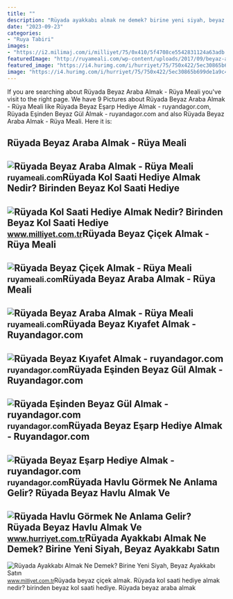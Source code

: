 ```yaml
---
title: ""
description: "Rüyada ayakkabı almak ne demek? birine yeni siyah, beyaz ayakkabı satın"
date: "2023-09-23"
categories:
- "Ruya Tabiri"
images:
- "https://i2.milimaj.com/i/milliyet/75/0x410/5f4708ce5542831124a63adb.jpg"
featuredImage: "http://ruyameali.com/wp-content/uploads/2017/09/beyaz-araba-almak.jpg"
featured_image: "https://i4.hurimg.com/i/hurriyet/75/750x422/5ec30865b699de1a9c47e031.jpg"
image: "https://i4.hurimg.com/i/hurriyet/75/750x422/5ec30865b699de1a9c47e031.jpg"
---
```


If you are searching about Rüyada Beyaz Araba Almak - Rüya Meali you've visit to the right page. We have 9 Pictures about Rüyada Beyaz Araba Almak - Rüya Meali like Rüyada Beyaz Eşarp Hediye Almak - ruyandagor.com, Rüyada Eşinden Beyaz Gül Almak - ruyandagor.com and also Rüyada Beyaz Araba Almak - Rüya Meali. Here it is:

Rüyada Beyaz Araba Almak - Rüya Meali
-------------------------------------

 ![Rüyada Beyaz Araba Almak - Rüya Meali](http://ruyameali.com/wp-content/uploads/2017/09/kirmizi-beyaz-araba-almak-1024x553.jpg) <small>ruyameali.com</small>Rüyada Kol Saati Hediye Almak Nedir? Birinden Beyaz Kol Saati Hediye
--------------------------------------------------------------------

 ![Rüyada Kol Saati Hediye Almak Nedir? Birinden Beyaz Kol Saati Hediye](https://i2.milimaj.com/i/milliyet/75/0x410/6077a52b5542810a80943869.jpg) <small>www.milliyet.com.tr</small>Rüyada Beyaz Çiçek Almak - Rüya Meali
-------------------------------------

 ![Rüyada Beyaz Çiçek Almak - Rüya Meali](http://ruyameali.com/wp-content/uploads/2040/02/1-8.jpg) <small>ruyameali.com</small>Rüyada Beyaz Araba Almak - Rüya Meali
-------------------------------------

 ![Rüyada Beyaz Araba Almak - Rüya Meali](http://ruyameali.com/wp-content/uploads/2017/09/beyaz-araba-almak.jpg) <small>ruyameali.com</small>Rüyada Beyaz Kıyafet Almak - Ruyandagor.com
-------------------------------------------

 ![Rüyada Beyaz Kıyafet Almak - ruyandagor.com](https://images.ruyandagor.com/2017/06/beyaz-kiyafet-almak-1805.jpg) <small>ruyandagor.com</small>Rüyada Eşinden Beyaz Gül Almak - Ruyandagor.com
-----------------------------------------------

 ![Rüyada Eşinden Beyaz Gül Almak - ruyandagor.com](https://images.ruyandagor.com/2017/05/esinden-beyaz-gul-almak-0030.jpg) <small>ruyandagor.com</small>Rüyada Beyaz Eşarp Hediye Almak - Ruyandagor.com
------------------------------------------------

 ![Rüyada Beyaz Eşarp Hediye Almak - ruyandagor.com](https://images.ruyandagor.com/2017/06/beyaz-esarp-hediye-almak-1134.jpg) <small>ruyandagor.com</small>Rüyada Havlu Görmek Ne Anlama Gelir? Rüyada Beyaz Havlu Almak Ve
----------------------------------------------------------------

 ![Rüyada Havlu Görmek Ne Anlama Gelir? Rüyada Beyaz Havlu Almak Ve](https://i4.hurimg.com/i/hurriyet/75/750x422/5ec30865b699de1a9c47e031.jpg) <small>www.hurriyet.com.tr</small>Rüyada Ayakkabı Almak Ne Demek? Birine Yeni Siyah, Beyaz Ayakkabı Satın
-----------------------------------------------------------------------

 ![Rüyada Ayakkabı Almak Ne Demek? Birine Yeni Siyah, Beyaz Ayakkabı Satın](https://i2.milimaj.com/i/milliyet/75/0x410/5f4708ce5542831124a63adb.jpg) <small>www.milliyet.com.tr</small>Rüyada beyaz çiçek almak. Rüyada kol saati hediye almak nedir? birinden beyaz kol saati hediye. Rüyada beyaz araba almak
